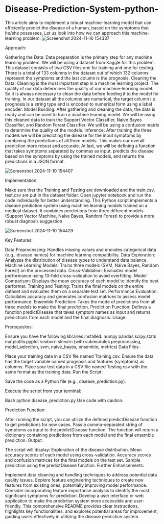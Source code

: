 # Disease-Prediction-System-python-
This article aims to implement a robust machine-learning model that can efficiently predict the disease of a human, based on the symptoms that he/she possesses. Let us look into how we can approach this machine-learning problem:
![Screenshot 2024-11-10 154337](https://github.com/user-attachments/assets/de3536fa-1a06-49fe-9b29-f3587bff83ac)

Approach:

Gathering the Data: Data preparation is the primary step for any machine learning problem. We will be using a dataset from Kaggle for this problem. This dataset consists of two CSV files one for training and one for testing. There is a total of 133 columns in the dataset out of which 132 columns represent the symptoms and the last column is the prognosis.
Cleaning the Data: Cleaning is the most important step in a machine learning project. The quality of our data determines the quality of our machine-learning model. So it is always necessary to clean the data before feeding it to the model for training. In our dataset all the columns are numerical, the target column i.e. prognosis is a string type and is encoded to numerical form using a label encoder.
Model Building: After gathering and cleaning the data, the data is ready and can be used to train a machine learning model. We will be using this cleaned data to train the Support Vector Classifier, Naive Bayes Classifier, and Random Forest Classifier. We will be using a confusion matrix to determine the quality of the models.
Inference: After training the three models we will be predicting the disease for the input symptoms by combining the predictions of all three models. This makes our overall prediction more robust and accurate.
At last, we will be defining a function that takes symptoms separated by commas as input, predicts the disease based on the symptoms by using the trained models, and returns the predictions in a JSON format. 

![Screenshot 2024-11-10 154407](https://github.com/user-attachments/assets/f7e87708-0f58-4f17-969b-5db70f91874c)

Implementation:




Make sure that the Training and Testing are downloaded and the train.csv, test.csv are put in the dataset folder. Open jupyter notebook and run the code individually for better understanding.
This Python script implements a disease prediction system using machine learning models trained on a medical dataset. It combines predictions from three different models (Support Vector Machine, Naive Bayes, Random Forest) to provide a more robust diagnosis suggestion.

![Screenshot 2024-11-10 154429](https://github.com/user-attachments/assets/0a019899-b98c-4eed-91ab-9b78c25e19c9)


Key Features:

Data Preprocessing: Handles missing values and encodes categorical data (e.g., disease names) for machine learning compatibility.
Data Exploration: Analyzes the distribution of disease types to understand data balance.
Machine Learning Models: Trains three models (SVM, Naive Bayes, Random Forest) on the processed data.
Cross-Validation: Evaluates model performance using 10-fold cross-validation to avoid overfitting.
Model Comparison: Displays the mean accuracy of each model to identify the best performer.
Training and Testing: Trains the final models on the entire dataset and evaluates them on a separate test set.
Performance Evaluation: Calculates accuracy and generates confusion matrices to assess model performance.
Ensemble Prediction: Takes the mode of predictions from all three models to make the final prediction.
Prediction Function: Defines a function predictDisease that takes symptom names as input and returns predictions from each model and the final diagnosis.
Usage:

Prerequisites:

Ensure you have the following libraries installed:
numpy
pandas
scipy.stats
matplotlib.pyplot
seaborn
sklearn (with submodules preprocessing, model_selection, svm, naive_bayes, ensemble, metrics)
Data Files:

Place your training data in a CSV file named Training.csv.
Ensure the data has the target variable named prognosis and features (symptoms) as columns.
Place your test data in a CSV file named Testing.csv with the same format as the training data.
Run the Script:

Save the code as a Python file (e.g., disease_prediction.py).

Execute the script from your terminal:

Bash
python disease_prediction.py
Use code with caution.

Prediction Function:

After running the script, you can utilize the defined predictDisease function to get predictions for new cases.
Pass a comma-separated string of symptoms as input to the predictDisease function.
The function will return a dictionary containing predictions from each model and the final ensemble prediction.
Output:

The script will display:
Exploration of the disease distribution.
Mean accuracy scores of each model using cross-validation.
Accuracy scores and confusion matrices for the final models on the test set.
Sample prediction using the predictDisease function.
Further Enhancements:

Implement data cleaning and handling techniques to address potential data quality issues.
Explore feature engineering techniques to create new features from existing ones, potentially improving model performance.
Consider incorporating feature importance analysis to identify the most significant symptoms for prediction.
Develop a user interface or web application to make the prediction system more accessible and user-friendly.
This comprehensive README provides clear instructions, highlights key functionalities, and explores potential areas for improvement, guiding users effectively in utilizing the disease prediction system.

